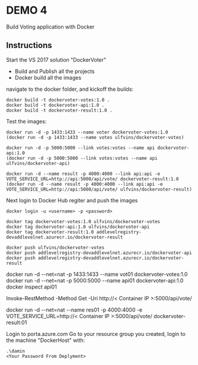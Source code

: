DEMO 4
=====================

Build Voting application with Docker

Instructions
------------

Start the VS 2017 solution "DockerVoter"

- Build and Publish all the projects
- Docker build all the images

navigate to the docker folder, and kickoff the builds:
```console   
docker build -t dockervoter-votes:1.0 .
docker build -t dockervoter-api:1.0 .
docker build -t dockervoter-result:1.0 .
```

Test the images:
```console   
docker run -d -p 1433:1433 --name voter dockervoter-votes:1.0
(docker run -d -p 1433:1433 --name votes ulfvins/dockervoter-votes)

docker run -d -p 5000:5000 --link votes:votes --name api dockervoter-api:1.0
(docker run -d -p 5000:5000 --link votes:votes --name api ulfvins/dockervoter-api)

docker run -d --name result -p 4000:4000 --link api:api -e VOTE_SERVICE_URL=http://api:5000/api/vote/ dockervoter-result:1.0
(docker run -d --name result -p 4000:4000 --link api:api -e VOTE_SERVICE_URL=http://api:5000/api/vote/ ulfvins/dockervoter-result)

```

Next login to Docker Hub regiter and push the images
```console   
docker login -u <username> -p <password>

docker tag dockervoter-votes:1.0 ulfvins/dockervoter-votes
docker tag dockervoter-api:1.0 ulfvins/dockervoter-api
docker tag dockervoter-result:1.0 addlevelregistry-devaddlevelnet.azurecr.io/dockervoter-result

docker push ulfvins/dockervoter-votes
docker push addlevelregistry-devaddlevelnet.azurecr.io/dockervoter-api
docker push addlevelregistry-devaddlevelnet.azurecr.io/dockervoter-result
```

docker run -d --net=nat -p 1433:1433 --name vot01 dockervoter-votes:1.0
docker run -d --net=nat -p 5000:5000 --name api01 dockervoter-api:1.0
docker inspect api01

Invoke-RestMethod -Method Get -Uri http://<  Container IP  >:5000/api/vote/

docker run -d --net=nat --name res01 -p 4000:4000 -e VOTE_SERVICE_URL=http://<  Container IP  >:5000/api/vote/ dockervoter-result:01


Login to porta.azure.com
Go to your resource group you created, login to the machine "DockerHost" with:
```console 
.\damin
<Your Password From Deplyment>
```
